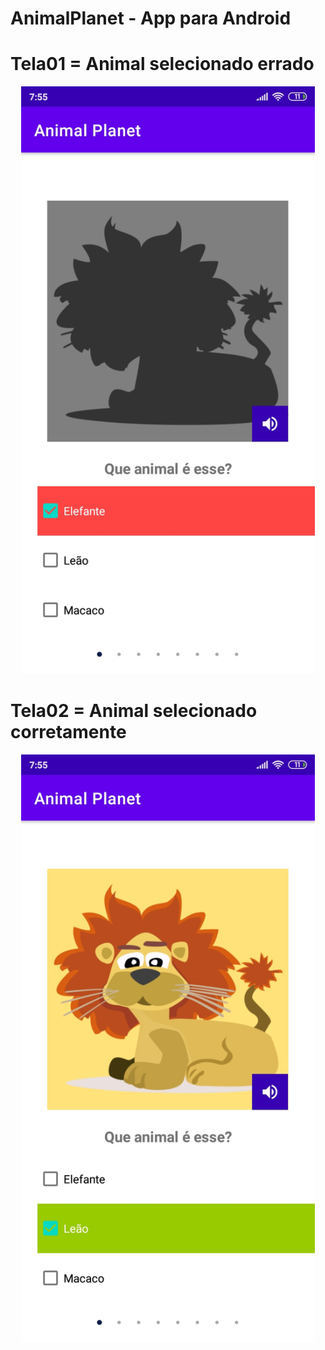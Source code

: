 # AnimalPlanet - App para Android

<h1>Tela01 = Animal selecionado errado</h1>
<p align="center">
  <img width="470" src="https://github.com/edmariovalgueiro/AnimalPlanet/blob/master/AnimalPlanet/app/src/assets/to_readme/img1.png">
</p>

<h1>Tela02 = Animal selecionado corretamente</h1>
<p align="center">
  <img width="470" src="https://github.com/edmariovalgueiro/AnimalPlanet/blob/master/AnimalPlanet/app/src/assets/to_readme/img2.png">
</p>

